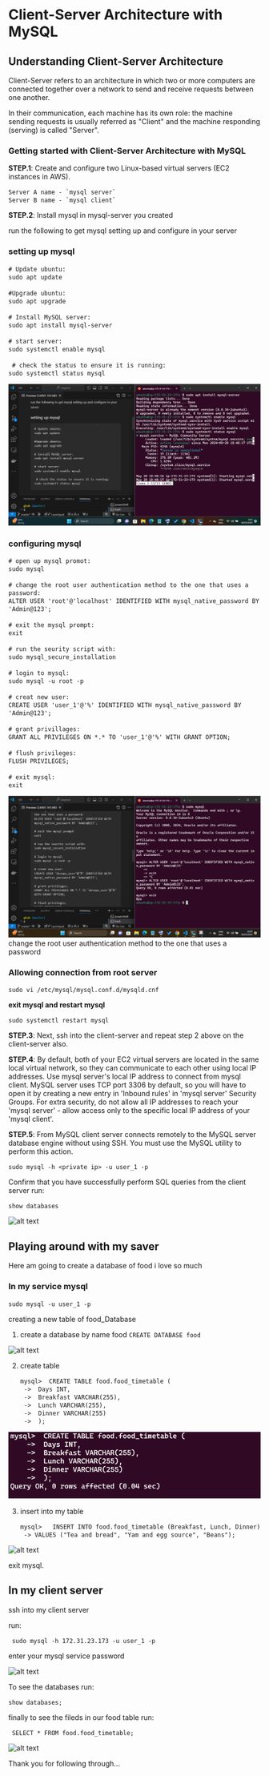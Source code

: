 # Client-Server Architecture with MySQL

## Understanding Client-Server Architecture

Client-Server refers to an architecture in which two or more computers are connected together over a network to send and receive requests between one another.

In their communication, each machine has its own role: the machine sending requests is usually referred as "Client" and the machine responding (serving) is called "Server".


### Getting started with Client-Server Architecture with MySQL

**STEP.1**: Create and configure two Linux-based virtual servers (EC2 instances in AWS). 


```
Server A name - `mysql server`
Server B name - `mysql client`
```

**STEP.2**: Install mysql in mysql-server you created

run the following to get mysql setting up and configure in your server

### setting up mysql

```
# Update ubuntu:
sudo apt update

#Upgrade ubuntu:
sudo apt upgrade

# Install MySQL server:
sudo apt install mysql-server

# start server:
sudo systemctl enable mysql

 # check the status to ensure it is running:
sudo systemctl status mysql
```

![alt text](photo/mysql-running.png)

### configuring mysql

```
# open up mysql promot:
sudo mysql

# change the root user authentication method to the one that uses a password:
ALTER USER 'root'@'localhost' IDENTIFIED WITH mysql_native_password BY 'Admin@123';

# exit the mysql prompt:
exit

# run the seurity script with:
sudo mysql_secure_installation

# login to mysql:
sudo mysql -u root -p

# creat new user:
CREATE USER 'user_1'@'%' IDENTIFIED WITH mysql_native_password BY 'Admin@123';

# grant privillages:
GRANT ALL PRIVILEGES ON *.* TO 'user_1'@'%' WITH GRANT OPTION;

# flush privileges:
FLUSH PRIVILEGES;

# exit mysql:
exit
```

![alt text](photo/mysql2.png)
change the root user authentication method to the one that uses a password



### Allowing connection from root server

```
sudo vi /etc/mysql/mysql.conf.d/mysqld.cnf
```

**exit mysql and restart mysql**

```
sudo systemctl restart mysql
```
**STEP.3**: Next, ssh into the client-server and repeat step 2 above on the client-server also.


**STEP.4**: 
By default, both of your EC2 virtual servers are located in the same local virtual network, so they can communicate to each other using local IP addresses. Use mysql server's local IP address to connect from mysql client. MySQL server uses TCP port 3306 by default, so you will have to open it by creating a new entry in 'Inbound rules' in 'mysql server' Security Groups. For extra security, do not allow all IP addresses to reach your 'mysql server' - allow access only to the specific local IP address of your 'mysql client'.


**STEP.5**: 
From MySQL client server connects remotely to the MySQL server database engine without using SSH. You must use the MySQL utility to perform this action.

```
sudo mysql -h <private ip> -u user_1 -p
```

Confirm that you have successfully perform SQL queries from the client server run:

```
show databases
````
![alt text](photo/client-connected-to-service.png)




## Playing around with my saver

Here am going to create a database of food i love so much

### In my service mysql 

```sudo mysql -u user_1 -p```

creating a new table of food_Database

1. create a database by name food
``CREATE DATABASE food``

![alt text](photo/play1.png)


2. create table
   ```
   mysql>  CREATE TABLE food.food_timetable (
    ->  Days INT,
    ->  Breakfast VARCHAR(255),
    ->  Lunch VARCHAR(255),
    ->  Dinner VARCHAR(255)
    ->  );
    ```
![alt text](photo/play2.png)

3. insert into my table
   ```
   mysql>   INSERT INTO food.food_timetable (Breakfast, Lunch, Dinner)
    -> VALUES ("Tea and bread", "Yam and egg source", "Beans");
    ```
    
![alt text](photo/play3.png)

exit mysql.


## In my client server

ssh into my client server

run:
```
 sudo mysql -h 172.31.23.173 -u user_1 -p
 ```

enter your mysql service password

![alt text](photo/play4.png)


To see the databases run:

```
show databases;
```

finally to see the fileds in our food table run:

```
 SELECT * FROM food.food_timetable;
```
![alt text](photo/play5.png)


Thank you for following through...



